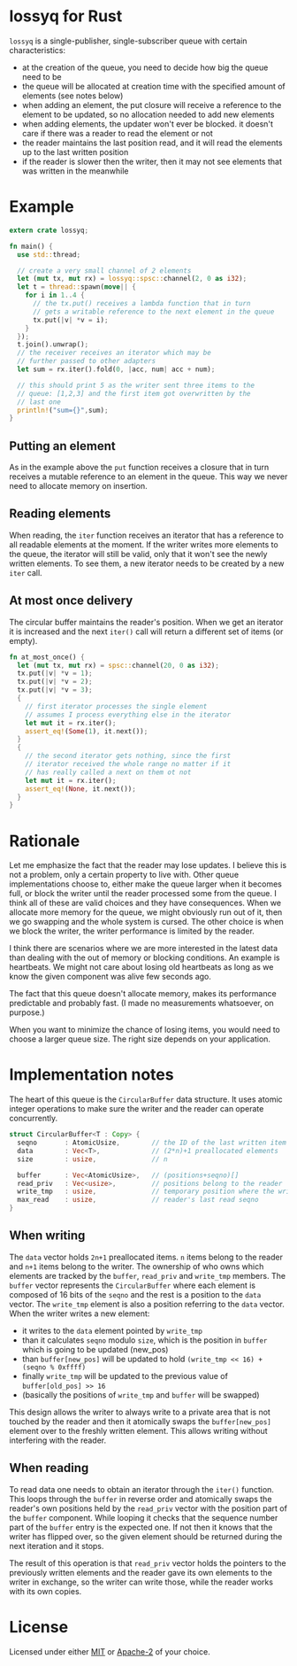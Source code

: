 # lossyq for Rust

`lossyq` is a single-publisher, single-subscriber queue with certain characteristics:

- at the creation of the queue, you need to decide how big the queue need to be
- the queue will be allocated at creation time with the specified amount of elements (see notes below)
- when adding an element, the put closure will receive a reference to the element to be updated, so no allocation needed to add new elements
- when adding elements, the updater won't ever be blocked. it doesn't care if there was a reader to read the element or not
- the reader maintains the last position read, and it will read the elements up to the last written position
- if the reader is slower then the writer, then it may not see elements that was written in the meanwhile

# Example

```rust
extern crate lossyq;

fn main() {
  use std::thread;

  // create a very small channel of 2 elements
  let (mut tx, mut rx) = lossyq::spsc::channel(2, 0 as i32);
  let t = thread::spawn(move|| {
    for i in 1..4 {
      // the tx.put() receives a lambda function that in turn
      // gets a writable reference to the next element in the queue
      tx.put(|v| *v = i);
    }
  });
  t.join().unwrap();
  // the receiver receives an iterator which may be
  // further passed to other adapters
  let sum = rx.iter().fold(0, |acc, num| acc + num);

  // this should print 5 as the writer sent three items to the
  // queue: [1,2,3] and the first item got overwritten by the
  // last one
  println!("sum={}",sum);
}
```

## Putting an element

As in the example above the `put` function receives a closure that in turn receives a mutable reference to an element in the queue. This way we never need to allocate memory on insertion.

## Reading elements

When reading, the `iter` function receives an iterator that has a reference to all readable elements at the moment. If the writer writes more elements to the queue, the iterator will still be valid, only that it won't see the newly written elements. To see them, a new iterator needs to be created by a new `iter` call.

## At most once delivery

The circular buffer maintains the reader's position. When we get an iterator it is increased and the next `iter()` call will return a different set of items (or empty).

```rust
fn at_most_once() {
  let (mut tx, mut rx) = spsc::channel(20, 0 as i32);
  tx.put(|v| *v = 1);
  tx.put(|v| *v = 2);
  tx.put(|v| *v = 3);
  {
    // first iterator processes the single element
    // assumes I process everything else in the iterator
    let mut it = rx.iter();
    assert_eq!(Some(1), it.next());
  }
  {
    // the second iterator gets nothing, since the first
    // iterator received the whole range no matter if it
    // has really called a next on them ot not
    let mut it = rx.iter();
    assert_eq!(None, it.next());
  }
}
```

# Rationale

Let me emphasize the fact that the reader may lose updates. I believe this is not a problem, only a certain property to live with. Other queue implementations choose to, either make the queue larger when it becomes full, or block the writer until the reader processed some from the queue. I think all of these are valid choices and they have consequences. When we allocate more memory for the queue, we might obviously run out of it, then we go swapping and the whole system is cursed. The other choice is when we block the writer, the writer performance is limited by the reader.

I think there are scenarios where we are more interested in the latest data than dealing with the out of memory or blocking conditions. An example is heartbeats. We might not care about losing old heartbeats as long as we know the given component was alive few seconds ago.

The fact that this queue doesn't allocate memory, makes its performance predictable and probably fast. (I made no measurements whatsoever, on purpose.)

When you want to minimize the chance of losing items, you would need to choose a larger queue size. The right size depends on your application.

# Implementation notes

The heart of this queue is the `CircularBuffer` data structure. It uses atomic integer operations to make sure the writer and the reader can operate concurrently.

```rust
struct CircularBuffer<T : Copy> {
  seqno       : AtomicUsize,        // the ID of the last written item
  data        : Vec<T>,             // (2*n)+1 preallocated elements
  size        : usize,              // n

  buffer      : Vec<AtomicUsize>,   // (positions+seqno)[]
  read_priv   : Vec<usize>,         // positions belong to the reader
  write_tmp   : usize,              // temporary position where the writer writes first
  max_read    : usize,              // reader's last read seqno
}
```

## When writing

The `data` vector holds `2n+1` preallocated items. `n` items belong to the reader and `n+1` items belong to the writer. The ownership of who owns which elements are tracked by the `buffer`, `read_priv` and `write_tmp` members. The `buffer` vector represents the `CircularBuffer` where each element is composed of 16 bits of the `seqno` and the rest is a position to the `data` vector. The `write_tmp` element is also a position referring to the `data` vector. When the writer writes a new element:

- it writes to the `data` element pointed by `write_tmp`
- than it calculates `seqno` modulo `size`, which is the position in `buffer` which is going to be updated (new_pos)
- than `buffer[new_pos]` will be updated to hold `(write_tmp << 16) + (seqno % 0xffff)`
- finally `write_tmp` will be updated to the previous value of `buffer[old_pos] >> 16`
- (basically the positions of `write_tmp` and `buffer` will be swapped)

This design allows the writer to always write to a private area that is not touched by the reader and then it atomically swaps the `buffer[new_pos]` element over to the freshly written element. This allows writing without interfering with the reader.

## When reading

To read data one needs to obtain an iterator through the `iter()` function. This loops through the `buffer` in reverse order and atomically swaps the reader's own positions held by the `read_priv` vector with the position part of the `buffer` component. While looping it checks that the sequence number part of the `buffer` entry is the expected one. If not then it knows that the writer has flipped over, so the given element should be returned during the next iteration and it stops.

The result of this operation is that `read_priv` vector holds the pointers to the previously written elements and the reader gave its own elements to the writer in exchange, so the writer can write those, while the reader works with its own copies.

# License

Licensed under either [MIT](LICENSE-MIT) or [Apache-2](LICENSE-APACHE) of your choice.
